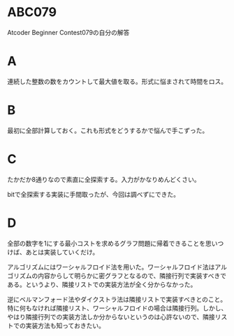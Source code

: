 # ABC079
Atcoder Beginner Contest079の自分の解答

# A
連続した整数の数をカウントして最大値を取る。形式に悩まされて時間をロス。

# B
最初に全部計算しておく。これも形式をどうするかで悩んで手こずった。

# C
たかだか8通りなので素直に全探索する。入力がかなりめんどくさい。

bitで全探索する実装に手間取ったが、今回は調べずにできた。

# D
全部の数字を1にする最小コストを求めるグラフ問題に帰着できることを思いつけば、あとは実装していくだけ。

アルゴリズムにはワーシャルフロイド法を用いた。ワーシャルフロイド法はアルゴリズムの内容からして明らかに密グラフとなるので、隣接行列で実装すべきである。というより、隣接リストでの実装方法が全く分からなかった。

逆にベルマンフォード法やダイクストラ法は隣接リストで実装すべきとのこと。特に何もなければ隣接リスト、ワーシャルフロイドの場合は隣接行列。しかし、やはり隣接行列での実装方法しか分からないというのは心許ないので、隣接リストでの実装方法も知っておきたい。